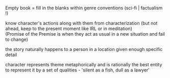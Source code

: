 Empty book = fill in the blanks within genre conventions (sci-fi | factualism !)  
  
know character's actions along with them from characterization (but not ahead, keep to the present moment like IRL or in meditation)  
(Promise of the Premise is when they act as usual in a new situation and fail to change)

the story naturally happens to a person in a location given enough specific detail

character represents theme metaphorically and is rationally the best entity to represent it by a set of qualities - 'silent as a fish, dull as a lawyer'
